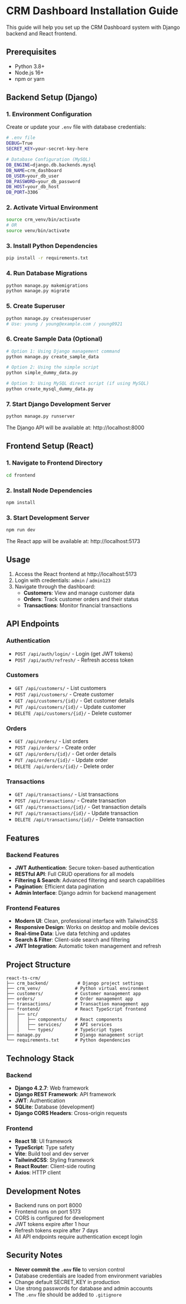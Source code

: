 # CRM Dashboard Installation Guide

This guide will help you set up the CRM Dashboard system with Django backend and React frontend.

## Prerequisites

- Python 3.8+ 
- Node.js 16+
- npm or yarn

## Backend Setup (Django)

### 1. Environment Configuration
Create or update your `.env` file with database credentials:
```bash
# .env file
DEBUG=True
SECRET_KEY=your-secret-key-here

# Database Configuration (MySQL)
DB_ENGINE=django.db.backends.mysql
DB_NAME=crm_dashboard
DB_USER=your_db_user
DB_PASSWORD=your_db_password
DB_HOST=your_db_host
DB_PORT=3306
```

### 2. Activate Virtual Environment
```bash
source crm_venv/bin/activate
# OR
source venv/bin/activate
```

### 3. Install Python Dependencies
```bash
pip install -r requirements.txt
```

### 4. Run Database Migrations
```bash
python manage.py makemigrations
python manage.py migrate
```

### 5. Create Superuser
```bash
python manage.py createsuperuser
# Use: young / young@example.com / young0921
```

### 6. Create Sample Data (Optional)
```bash
# Option 1: Using Django management command
python manage.py create_sample_data

# Option 2: Using the simple script
python simple_dummy_data.py

# Option 3: Using MySQL direct script (if using MySQL)
python create_mysql_dummy_data.py
```

### 7. Start Django Development Server
```bash
python manage.py runserver
```

The Django API will be available at: http://localhost:8000

## Frontend Setup (React)

### 1. Navigate to Frontend Directory
```bash
cd frontend
```

### 2. Install Node Dependencies
```bash
npm install
```

### 3. Start Development Server
```bash
npm run dev
```

The React app will be available at: http://localhost:5173

## Usage

1. Access the React frontend at http://localhost:5173
2. Login with credentials: `admin` / `admin123`
3. Navigate through the dashboard:
   - **Customers**: View and manage customer data
   - **Orders**: Track customer orders and their status
   - **Transactions**: Monitor financial transactions

## API Endpoints

### Authentication
- `POST /api/auth/login/` - Login (get JWT tokens)
- `POST /api/auth/refresh/` - Refresh access token

### Customers
- `GET /api/customers/` - List customers
- `POST /api/customers/` - Create customer
- `GET /api/customers/{id}/` - Get customer details
- `PUT /api/customers/{id}/` - Update customer
- `DELETE /api/customers/{id}/` - Delete customer

### Orders
- `GET /api/orders/` - List orders
- `POST /api/orders/` - Create order
- `GET /api/orders/{id}/` - Get order details
- `PUT /api/orders/{id}/` - Update order
- `DELETE /api/orders/{id}/` - Delete order

### Transactions
- `GET /api/transactions/` - List transactions
- `POST /api/transactions/` - Create transaction
- `GET /api/transactions/{id}/` - Get transaction details
- `PUT /api/transactions/{id}/` - Update transaction
- `DELETE /api/transactions/{id}/` - Delete transaction

## Features

### Backend Features
- **JWT Authentication**: Secure token-based authentication
- **RESTful API**: Full CRUD operations for all models
- **Filtering & Search**: Advanced filtering and search capabilities
- **Pagination**: Efficient data pagination
- **Admin Interface**: Django admin for backend management

### Frontend Features
- **Modern UI**: Clean, professional interface with TailwindCSS
- **Responsive Design**: Works on desktop and mobile devices
- **Real-time Data**: Live data fetching and updates
- **Search & Filter**: Client-side search and filtering
- **JWT Integration**: Automatic token management and refresh

## Project Structure

```
react-ts-crm/
├── crm_backend/           # Django project settings
├── crm_venv/             # Python virtual environment
├── customers/            # Customer management app
├── orders/               # Order management app
├── transactions/         # Transaction management app
├── frontend/             # React TypeScript frontend
│   ├── src/
│   │   ├── components/   # React components
│   │   ├── services/     # API services
│   │   └── types/        # TypeScript types
├── manage.py             # Django management script
└── requirements.txt      # Python dependencies
```

## Technology Stack

### Backend
- **Django 4.2.7**: Web framework
- **Django REST Framework**: API framework
- **JWT**: Authentication
- **SQLite**: Database (development)
- **Django CORS Headers**: Cross-origin requests

### Frontend
- **React 18**: UI framework
- **TypeScript**: Type safety
- **Vite**: Build tool and dev server
- **TailwindCSS**: Styling framework
- **React Router**: Client-side routing
- **Axios**: HTTP client

## Development Notes

- Backend runs on port 8000
- Frontend runs on port 5173
- CORS is configured for development
- JWT tokens expire after 1 hour
- Refresh tokens expire after 7 days
- All API endpoints require authentication except login

## Security Notes

- **Never commit the `.env` file** to version control
- Database credentials are loaded from environment variables
- Change default SECRET_KEY in production
- Use strong passwords for database and admin accounts
- The `.env` file should be added to `.gitignore`